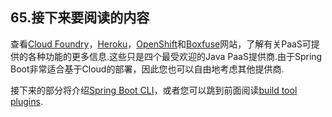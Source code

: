 ## 65.接下来要阅读的内容

查看[Cloud Foundry](https://www.cloudfoundry.org/)，[Heroku](https://www.heroku.com/)，[OpenShift](https://www.openshift.com)和[Boxfuse](https://boxfuse.com)网站，了解有关PaaS可提供的各种功能的更多信息.这些只是四个最受欢迎的Java PaaS提供商.由于Spring Boot非常适合基于Cloud的部署，因此您也可以自由地考虑其他提供商.

接下来的部分将介绍[Spring Boot CLI](cli.html)，或者您可以跳到前面阅读[build tool plugins](build-tool-plugins.html).

